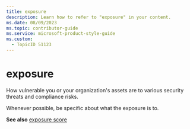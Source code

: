 ```yaml
---
title: exposure
description: Learn how to refer to "exposure" in your content.
ms.date: 08/09/2023
ms.topic: contributor-guide
ms.service: microsoft-product-style-guide
ms.custom:
  - TopicID 51123
---
```



# exposure

How vulnerable you or your organization's assets are to various security threats and compliance risks.

Whenever possible, be specific about what the exposure is to.

**See also** [exposure score](~\a_z_names_terms\e\exposure-score.md)